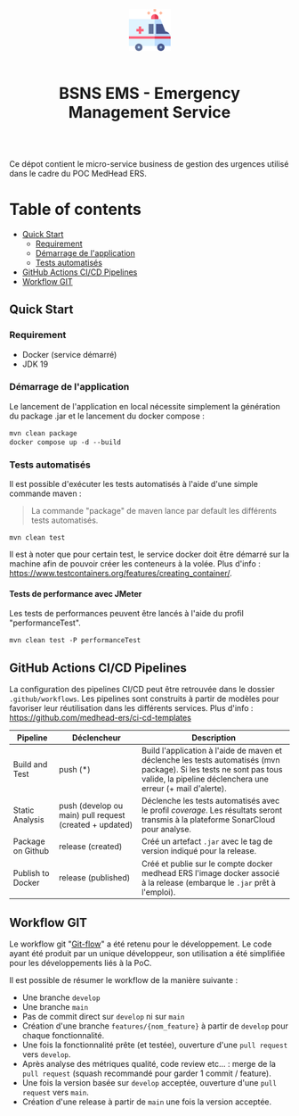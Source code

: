<div align="center">
<img  width="75" src="project-icon.png" />
<br>
<br>
<h1>BSNS EMS - Emergency Management Service</h1>
</div>

<br>
<br>

Ce dépot contient le micro-service business de gestion des urgences utilisé dans le cadre du POC MedHead ERS.  


# Table of contents
- [Quick Start](#quick-start)
  - [Requirement](#requirement)
  - [Démarrage de l'application](#dmarrage-de-lapplication)
  - [Tests automatisés](#tests-automatiss)
- [GitHub Actions CI/CD Pipelines](#github-actions-cicd-pipelines)
- [Workflow GIT](#workflow-git)

## Quick Start

### Requirement

- Docker (service démarré)
- JDK 19

### Démarrage de l'application

Le lancement de l'application en local nécessite simplement la génération du package .jar et le lancement du docker compose :

```shell
mvn clean package
docker compose up -d --build
```

### Tests automatisés

Il est possible d'exécuter les tests automatisés à l'aide d'une simple commande maven :
> La commande "package" de maven lance par default les différents tests automatisés.

```shell
mvn clean test
```

Il est à noter que pour certain test, le service docker doit être démarré sur la machine afin de pouvoir créer les conteneurs à la volée. Plus d'info :  https://www.testcontainers.org/features/creating_container/.

#### Tests de performance avec JMeter
Les tests de performances peuvent être lancés à l'aide du profil "performanceTest".

```shell
mvn clean test -P performanceTest
```

## GitHub Actions CI/CD Pipelines

La configuration des pipelines CI/CD peut être retrouvée dans le dossier `.github/workflows`.
Les pipelines sont construits à partir de modèles pour favoriser leur réutilisation dans les différents services. Plus d'info : https://github.com/medhead-ers/ci-cd-templates

| Pipeline          | Déclencheur                                             | Description                                                                                                                                                                          |
|-------------------|---------------------------------------------------------|--------------------------------------------------------------------------------------------------------------------------------------------------------------------------------------|
| Build and Test    | push (*)                                                | Build l'application à l'aide de maven et déclenche les tests automatisés (mvn package). Si les tests ne sont pas tous valide, la pipeline déclenchera une erreur (+ mail d'alerte).  |
| Static Analysis   | push (develop ou main) pull request (created + updated) | Déclenche les tests automatisés avec le profil *coverage*. Les résultats seront transmis à la plateforme SonarCloud pour analyse.                                                    |
| Package on Github | release (created)                                       | Créé un artefact `.jar` avec le tag de version indiqué pour la release.                                                                                                              |
| Publish to Docker | release (published)                                     | Créé et publie sur le compte docker medhead ERS l'image docker associé à la release (embarque le `.jar` prêt à l'emploi).                                                            |


## Workflow GIT

Le workflow git "[Git-flow](https://git-flow.readthedocs.io/fr/latest/presentation.html)" a été retenu pour le développement. Le code ayant été produit par un unique développeur, son utilisation a été simplifiée pour les développements liés à la PoC.

Il est possible de résumer le workflow de la manière suivante :

- Une branche `develop`
- Une branche `main`
- Pas de commit direct sur `develop` ni sur `main`
- Création d'une branche `features/{nom_feature}` à partir de `develop` pour chaque fonctionnalité.
- Une fois la fonctionnalité prête (et testée), ouverture d'une `pull request` vers `develop`.
- Après analyse des métriques qualité, code review etc... : merge de la `pull request` (squash recommandé pour garder 1 commit / feature).
- Une fois la version basée sur `develop` acceptée, ouverture d'une `pull request` vers `main`.
- Création d'une release à partir de `main` une fois la version acceptée.